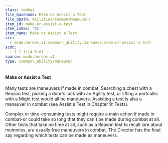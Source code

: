 ```yaml
---
class: combat
file_basename: Make or Assist a Test
file_dpath: Abilities/Common/Maneuvers
item_id: make-or-assist-a-test
item_index: '01'
item_name: Make or Assist a Test
scc:
  - mcdm.heroes.v1:common\_ability.maneuver:make-or-assist-a-test
scdc:
  - 1.1.1:14.3:01
source: mcdm.heroes.v1
type: common\_ability/maneuver
---
```


#### Make or Assist a Test

Many tests are maneuvers if made in combat. Searching a chest with a Reason test, picking a door's lock with an Agility test, or lifting a portcullis with a Might test would all be maneuvers. Assisting a test is also a maneuver in combat (see Assist a Test in Chapter 9: Tests).

Complex or time-consuming tests might require a main action if made in combat-or could take so long that they can't be made during combat at all. Other tests that take no time at all, such as a Reason test to recall lore about mummies, are usually free maneuvers in combat. The Director has the final say regarding which tests can be made as maneuvers.
